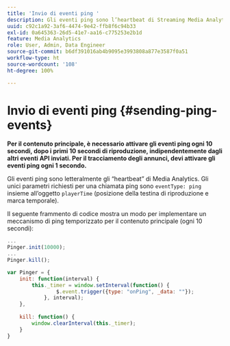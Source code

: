 ```yaml
---
title: 'Invio di eventi ping '
description: Gli eventi ping sono l’heartbeat di Streaming Media Analytics. Scopri come inviare un ping temporizzato per il contenuto principale o il tracciamento degli annunci.
uuid: c92c1a92-3af6-4474-9e42-ffb8f6c94b33
exl-id: 0a645363-26d5-41e7-aa16-c775253e2b1d
feature: Media Analytics
role: User, Admin, Data Engineer
source-git-commit: b6df391016ab4b9095e3993808a877e3587f0a51
workflow-type: ht
source-wordcount: '108'
ht-degree: 100%

---
```


# Invio di eventi ping {#sending-ping-events}

**Per il contenuto principale, è necessario attivare gli eventi ping ogni 10 secondi, dopo i primi 10 secondi di riproduzione, indipendentemente dagli altri eventi API inviati. Per il tracciamento degli annunci, devi attivare gli eventi ping ogni 1 secondo.**

Gli eventi ping sono letteralmente gli “heartbeat” di Media Analytics. Gli unici parametri richiesti per una chiamata ping sono `eventType: ping` insieme all’oggetto `playerTime` (posizione della testina di riproduzione e marca temporale).

Il seguente frammento di codice mostra un modo per implementare un meccanismo di ping temporizzato per il contenuto principale (ogni 10 secondi):

```js
... 
Pinger.init(10000); 
... 
Pinger.kill();

var Pinger = { 
    init: function(interval) { 
        this._timer = window.setInterval(function() { 
                $.event.trigger({type: "onPing", _data: ""}); 
            }, interval); 
    }, 
     
    kill: function() { 
        window.clearInterval(this._timer); 
    } 
}
```

